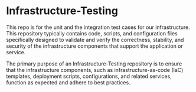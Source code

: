 # Infrastructure-Testing
This repo is for the unit and the integration test cases for our infrastructure. This repository typically contains code, scripts, and configuration files specifically designed to validate and verify the correctness, stability, and security of the infrastructure components that support the application or service.

The primary purpose of an Infrastructure-Testing repository is to ensure that the infrastructure components, such as infrastructure-as-code (IaC) templates, deployment scripts, configurations, and related services, function as expected and adhere to best practices.
